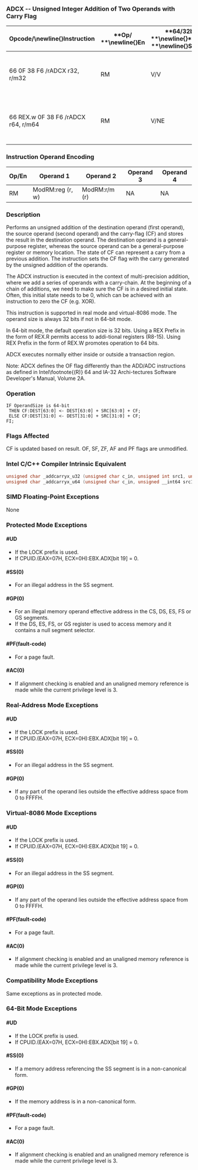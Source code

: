 ### ADCX -- Unsigned Integer Addition of Two Operands with Carry Flag


|**Opcode/**\newline{}**Instruction**|**Op/ **\newline{}**En**|**64/32bit **\newline{}**Mode **\newline{}**Support**|**CPUID **\newline{}**Feature **\newline{}**Flag**|**Description**|
|------------------------------------|------------------------|-----------------------------------------------------|--------------------------------------------------|---------------|
|66 0F 38 F6 /rADCX r32, r/m32|RM|V/V|ADX|Unsigned addition of r32 with CF, r/m32 to r32, writes CF.|
|66 REX.w 0F 38 F6 /rADCX r64, r/m64|RM|V/NE|ADX|Unsigned addition of r64 with CF, r/m64 to r64, writes CF.|
### Instruction Operand Encoding


|Op/En|Operand 1|Operand 2|Operand 3|Operand 4|
|-----|---------|---------|---------|---------|
|RM|ModRM:reg (r, w)|ModRM:r/m (r)|NA|NA|
### Description


Performs an unsigned addition of the destination operand (first operand), the source operand (second operand) and the carry-flag (CF) and stores the result in the destination operand. The destination operand is a general-purpose register, whereas the source operand can be a general-purpose register or memory location. The state of CF can represent a carry from a previous addition. The instruction sets the CF flag with the carry generated by the unsigned addition of the operands. 

The ADCX instruction is executed in the context of multi-precision addition, where we add a series of operands with a carry-chain. At the beginning of a chain of additions, we need to make sure the CF is in a desired initial state. Often, this initial state needs to be 0, which can be achieved with an instruction to zero the CF (e.g. XOR).

This instruction is supported in real mode and virtual-8086 mode. The operand size is always 32 bits if not in 64-bit mode. 

In 64-bit mode, the default operation size is 32 bits. Using a REX Prefix in the form of REX.R permits access to addi-tional registers (R8-15). Using REX Prefix in the form of REX.W promotes operation to 64 bits.

ADCX executes normally either inside or outside a transaction region.

Note: ADCX defines the OF flag differently than the ADD/ADC instructions as defined in Intel\footnote{(R)}  64 and IA-32 Archi-tectures Software Developer's Manual, Volume 2A.


### Operation

```info-verb
IF OperandSize is 64-bit
 THEN CF:DEST[63:0] <- DEST[63:0] + SRC[63:0] + CF;
 ELSE CF:DEST[31:0] <- DEST[31:0] + SRC[31:0] + CF;
FI;
```
### Flags Affected


CF is updated based on result. OF, SF, ZF, AF and PF flags are unmodified.


### Intel C/C++ Compiler Intrinsic Equivalent

```cpp
unsigned char _addcarryx_u32 (unsigned char c_in, unsigned int src1, unsigned int src2, unsigned int *sum_out);
unsigned char _addcarryx_u64 (unsigned char c_in, unsigned __int64 src1, unsigned __int64 src2, unsigned __int64 *sum_out);
```
### SIMD Floating-Point Exceptions


None


### Protected Mode Exceptions

#### #UD
* If the LOCK prefix is used.
* If CPUID.(EAX=07H, ECX=0H):EBX.ADX[bit 19] = 0.

#### #SS(0)
* For an illegal address in the SS segment.

#### #GP(0)
* For an illegal memory operand effective address in the CS, DS, ES, FS or GS segments. 
* If the DS, ES, FS, or GS register is used to access memory and it contains a null segment selector.

#### #PF(fault-code)
* For a page fault.

#### #AC(0)
* If alignment checking is enabled and an unaligned memory reference is made while the current privilege level is 3.

### Real-Address Mode Exceptions

#### #UD
* If the LOCK prefix is used.
* If CPUID.(EAX=07H, ECX=0H):EBX.ADX[bit 19] = 0.

#### #SS(0)
* For an illegal address in the SS segment.

#### #GP(0)
* If any part of the operand lies outside the effective address space from 0 to FFFFH.

### Virtual-8086 Mode Exceptions

#### #UD
* If the LOCK prefix is used.
* If CPUID.(EAX=07H, ECX=0H):EBX.ADX[bit 19] = 0.

#### #SS(0)
* For an illegal address in the SS segment.

#### #GP(0)
* If any part of the operand lies outside the effective address space from 0 to FFFFH.

#### #PF(fault-code)
* For a page fault.

#### #AC(0)
* If alignment checking is enabled and an unaligned memory reference is made while the current privilege level is 3.

### Compatibility Mode Exceptions



Same exceptions as in protected mode.


### 64-Bit Mode Exceptions

#### #UD
* If the LOCK prefix is used.
* If CPUID.(EAX=07H, ECX=0H):EBX.ADX[bit 19] = 0.

#### #SS(0)
* If a memory address referencing the SS segment is in a non-canonical form.

#### #GP(0)
* If the memory address is in a non-canonical form.

#### #PF(fault-code)
* For a page fault.

#### #AC(0)
* If alignment checking is enabled and an unaligned memory reference is made while the current privilege level is 3.
